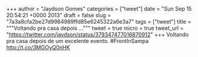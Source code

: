 
+++
author = "Jaydson Gomes"
categories = ["tweet"]
date = "Sun Sep 15 20:54:21 +0000 2013"
draft = false
slug = "7a3a8cfa2be27d9984989ffd85e6245322a6e3a7"
tags = ["tweet"]
title = """Voltando pra casa depois ..."""
tweet = true
micro = true
tweet_url = "https://twitter.com/jaydson/status/379347477016870912"
+++
Voltando pra casa depois de um excelente evento. #FrontInSampa http://t.co/3MGOyQ0nHK
